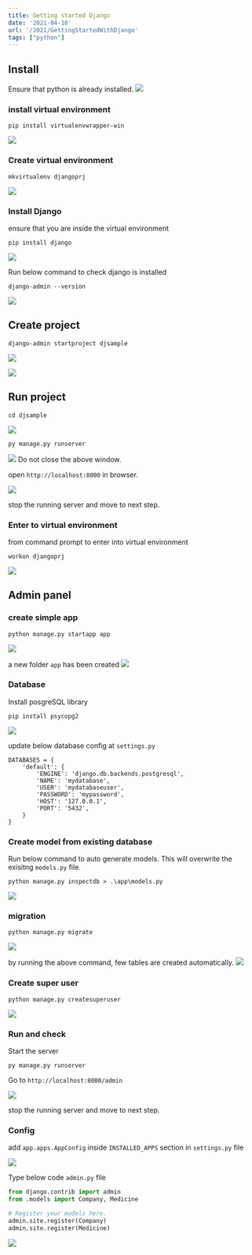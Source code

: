 ```yaml
---
title: Getting started Django
date: '2021-04-10'
url: '/2021/GettingStartedWithDjango'
tags: ["python"]
---
```


## Install

Ensure that python is already installed.
![](CheckPythonVersion.png)

### install virtual environment

```
pip install virtualenvwrapper-win
```

![](InstallVirtualEnvWarpper.png)

### Create virtual environment

```
mkvirtualenv djangoprj
```

![](CreatingVirtualEnv.png)

### Install Django

ensure that you are inside the virtual environment

```
pip install django
```

![](InstallDjango.png)

Run below command to check django is installed

```
django-admin --version
```

![](EnsureDjangoInstalled.png)

## Create project

```
django-admin startproject djsample
```

![](CreateDjangoProject.png)

![](NewFolderCreatedForProject.png)

## Run project

```
cd djsample
```

![](GoToInsideTheProjectToRun.png)

```
py manage.py runserver
```

![](RunDjangoProjectsServer.png)
Do not close the above window.

open `http://localhost:8000` in browser.

![](RunningNewDjangoPage.png)

stop the running server and move to next step.

### Enter to virtual environment

from command prompt to enter into virtual environment

```
workon djangoprj
```

![](EntertoVirtualEnv.png)

## Admin panel

### create simple app

```
python manage.py startapp app
```

![](CreateDjangoApp.png)

a new folder `app` has been created
![](NewAppFolderCreated.png)

### Database

Install posgreSQL library

```
pip install psycopg2
```

![](InstallPsycopg2.png)

update below database config at `settings.py`

```
DATABASES = {
    'default': {
        'ENGINE': 'django.db.backends.postgresql',
        'NAME': 'mydatabase',
        'USER': 'mydatabaseuser',
        'PASSWORD': 'mypassword',
        'HOST': '127.0.0.1',
        'PORT': '5432',
    }
}

```

### Create model from existing database

Run below command to auto generate models. This will overwrite the exisitng `models.py` file.

```
python manage.py inspectdb > .\app\models.py
```

![](AutogenerateModelsForDjango.png)

### migration

```
python manage.py migrate
```

![](RunMigrate.png)

by running the above command, few tables are created automatically.
![](NewMigrationTablesCreated.png)

### Create super user

```
python manage.py createsuperuser
```

![](CreateSuperUser.png)

### Run and check

Start the server

```
py manage.py runserver
```

Go to `http://localhost:8000/admin`

![](DjangoAdminLoginScreen.png)

stop the running server and move to next step.

### Config

add `app.apps.AppConfig` inside `INSTALLED_APPS` section in `settings.py` file

![](AddAppintoSettings.png)

Type below code `admin.py` file

```python
from django.contrib import admin
from .models import Company, Medicine

# Register your models here.
admin.site.register(Company)
admin.site.register(Medicine)
```

![](RegisterModelForAdmin.png)
